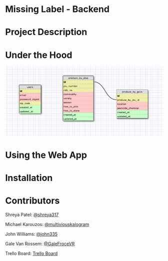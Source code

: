 Missing Label - Backend
===========

Project Description
===========



Under the Hood
===========



![schema](app/assets/images/missing_label_schema.png)

Using the Web App
===========



Installation
===========




Contributors
===========

Shreya Patel: [@shreya317](https://github.com/shreya317)


Michael Karouzos: [@multiviouskalogram](https://github.com/multiviouskalogram)


John Williams: [@john335](https://github.com/johnw335)

Gale Van Rossem: [@GaleFroceVR](https://github.com/GaleForceVR)

Trello Board:
[Trello Board](https://trello.com/b/6TTmZd4R/missing-label)

